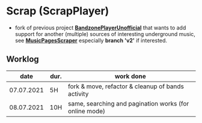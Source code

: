 # Scrap (ScrapPlayer)

- fork of previous project **[BandzonePlayerUnofficial](https://github.com/K0V0/BandzoneAndroidUnofficial)** that wants to add support for another (multiple) sources of interesting underground music,
 see **[MusicPagesScraper](https://github.com/K0V0/MusicPagesScraper)** especially **branch 'v2'** if interested.
  
## Worklog

| date | dur. | work done |
| --- | --- | --- |
| 07.07.2021 | 5H | fork & move, refactor & cleanup of bands activity | 
| 08.07.2021 | 10H | same, searching and pagination works (for online mode) | 
